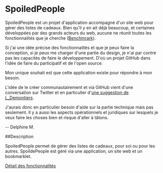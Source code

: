 SpoiledPeople
=============

SpoiledPeople est un projet d'application accompagné d'un site web pour gérer des listes de cadeaux.
Bien qu'il y en ait déjà beaucoup, et certaines développées par des grands acteurs du web, aucune ne réunit toutes les fonctionnalités que je cherche ([Benchmrark](https://docs.google.com/spreadsheet/ccc?key=0AmBnkP3szp3MdEZWT0RZaWRtZnNuekhaWl9ZTjhXaHc&usp=sharing)).

Si j'ai une idée précise des fonctionnalités et que je peux faire la conception, si je peux me charger d'une partie du design, je n'ai par contre pas les capacités de faire le développement. D'où un projet GitHub dans l'idée de faire du participatif et de l'open source.

Mon unique souhait est que cette application existe pour répondre à mon besoin.

L'idée de le créer communautairement et via GitHub vient d'une conversation sur Twitter et en particulier d'[une suggestion de L_Demontiers](https://twitter.com/L_Demontiers/status/395076897429676032).

J'aurais donc en particulier besoin d'aide sur la partie technique mais pas seulement. Il y a aussi les aspects opérationnels et juridiques sur lesquels je veux faire les choses bien et risque d'aller à tâtons.

-- 
Delphine M.

##Description

SpoiledPeople permet de gérer des listes de cadeaux, pour soi ou pour les autres.
SpoildePeople est géré via une application, un site web et un bookmarklet.

[Détail des fonctionnalités](https://github.com/DelphineM/SpoiledPeople/blob/master/Conception/liste-des-fonctionnalites.md)
